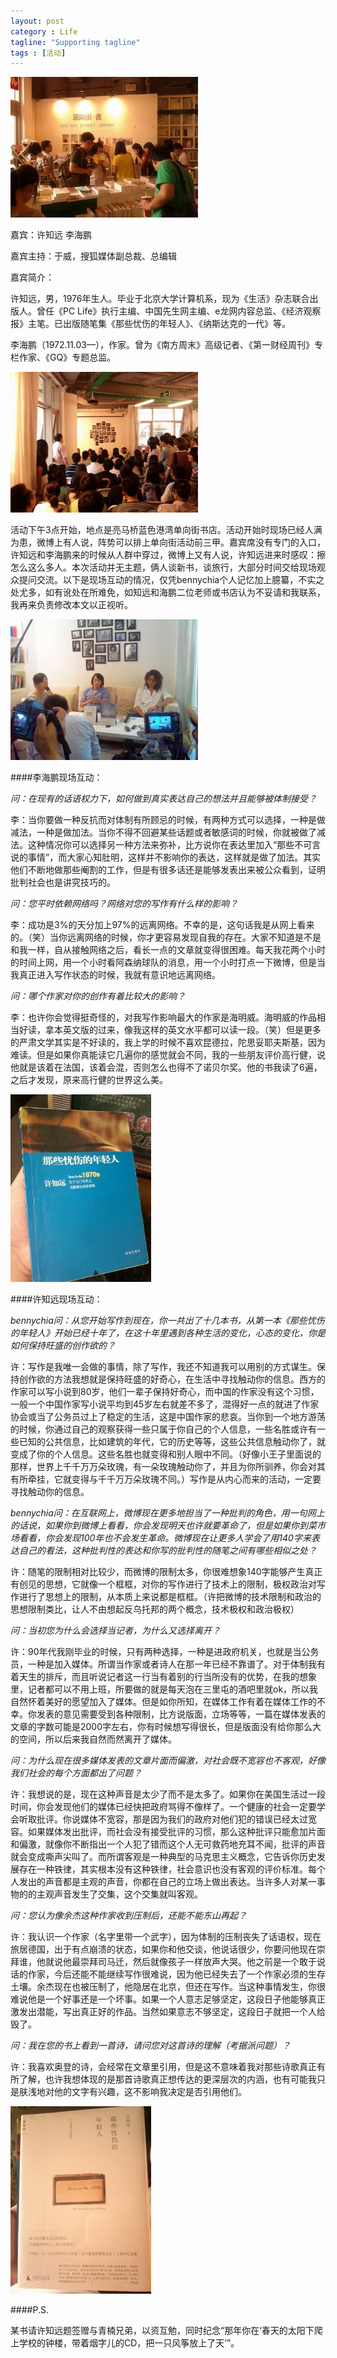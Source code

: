 ```yaml
---
layout: post
category : Life
tagline: "Supporting tagline"
tags : [活动]
---
```


<img src="/images/dxj1.jpg" />

嘉宾：许知远 李海鹏

嘉宾主持：于威，搜狐媒体副总裁、总编辑

嘉宾简介：

许知远，男，1976年生人。毕业于北京大学计算机系，现为《生活》杂志联合出版人。曾任《PC Life》执行主编、中国先生网主编、e龙网内容总监、《经济观察报》主笔。已出版随笔集《那些忧伤的年轻人》、《纳斯达克的一代》等。

李海鹏（1972.11.03—），作家。曾为《南方周末》高级记者、《第一财经周刊》专栏作家、《GQ》专题总监。


<img src="/images/dxj2.jpg" />

活动下午3点开始，地点是亮马桥蓝色港湾单向街书店。活动开始时现场已经人满为患，微博上有人说，阵势可以排上单向街活动前三甲。嘉宾席没有专门的入口，许知远和李海鹏来的时候从人群中穿过，微博上又有人说，许知远进来时感叹：擦怎么这么多人。本次活动并无主题，俩人谈新书，谈旅行，大部分时间交给现场观众提问交流。以下是现场互动的情况，仅凭bennychia个人记忆加上臆纂，不实之处尤多，如有讹处在所难免，如知远和海鹏二位老师或书店认为不妥请和我联系，我再来负责修改本文以正视听。

<img src="/images/dxj3.jpg" />

####李海鹏现场互动：

*问：在现有的话语权力下，如何做到真实表达自己的想法并且能够被体制接受？*

李：当你要做一种反抗而对体制有所顾忌的时候，有两种方式可以选择，一种是做减法，一种是做加法。当你不得不回避某些话题或者敏感词的时候，你就被做了减法。这种情况你可以选择另一种方法来弥补，比方说你在表达里加入“那些不可言说的事情”，而大家心知肚明，这样并不影响你的表达，这样就是做了加法。其实他们不断地做那些阉割的工作，但是有很多话还是能够发表出来被公众看到，证明批判社会也是讲究技巧的。

*问：您平时依赖网络吗？网络对您的写作有什么样的影响？*

李：成功是3%的天分加上97%的远离网络。不幸的是，这句话我是从网上看来的。（笑）当你远离网络的时候，你才更容易发现自我的存在。大家不知道是不是和我一样，自从接触网络之后，看长一点的文章就变得很困难。每天我花两个小时的时间上网，用一个小时看阿森纳球队的消息，用一个小时打点一下微博，但是当我真正进入写作状态的时候，我就有意识地远离网络。

*问：哪个作家对你的创作有着比较大的影响？*

李：也许你会觉得挺奇怪的，对我写作影响最大的作家是海明威。海明威的作品相当好读，拿本英文版的过来，像我这样的英文水平都可以读一段。（笑）但是更多的严肃文学其实是不好读的，我上学的时候不喜欢昆德拉，陀思妥耶夫斯基，因为难读。但是如果你真能读它几遍你的感觉就会不同，我的一些朋友评价高行健，说他就是该着在法国，该着会混，否则怎么也得不了诺贝尔奖。他的书我读了6遍，之后才发现，原来高行健的世界这么美。

<img src="/images/dxj4.jpg" />

####许知远现场互动：

*bennychia问：从您开始写作到现在，你一共出了十几本书，从第一本《那些忧伤的年轻人》开始已经十年了，在这十年里遇到各种生活的变化，心态的变化，你是如何保持旺盛的创作欲的？*

许：写作是我唯一会做的事情，除了写作，我还不知道我可以用别的方式谋生。保持创作欲的方法我想就是保持旺盛的好奇心，在生活中寻找触动你的信息。西方的作家可以写小说到80岁，他们一辈子保持好奇心，而中国的作家没有这个习惯，一般一个中国作家写小说平均到45岁左右就差不多了，混得好一点的就进了作家协会或当了公务员过上了稳定的生活，这是中国作家的悲哀。当你到一个地方游荡的时候，你通过自己的观察获得一些只属于你自己的个人信息，一些名胜或许有一些已知的公共信息，比如建筑的年代，它的历史等等，这些公共信息触动你了，就变成了你的个人信息。这些名胜也就变得和别人眼中不同。（好像小王子里面说的那样，世界上千千万万朵玫瑰，有一朵玫瑰触动你了，并且为你所驯养，你会对其有所牵挂，它就变得与千千万万朵玫瑰不同。）写作是从内心而来的活动，一定要寻找触动你的信息。

*bennychia问：在互联网上，微博现在更多地担当了一种批判的角色，用一句网上的话说，如果你到微博上看看，你会发现明天也许就要革命了，但是如果你到菜市场看看，你会发现100年也不会发生革命。微博现在让更多人学会了用140字来表达自己的看法，这种批判性的表达和你写的批判性的随笔之间有哪些相似之处？*

许：随笔的限制相对比较少，而微博的限制太多，你很难想象140字能够产生真正有创见的思想，它就像一个框框，对你的写作进行了技术上的限制，极权政治对写作进行了思想上的限制，从本质上来说都是框框。（许把微博的技术限制和政治的思想限制类比，让人不由想起反乌托邦的两个概念，技术极权和政治极权）

*问：当初您为什么会选择当记者，为什么又选择离开？*

许：90年代我刚毕业的时候，只有两种选择，一种是进政府机关，也就是当公务员，一种是加入媒体。所谓当作家或者诗人在那一年已经不靠谱了。对于体制我有着天生的排斥，而且听说记者这一行当有着别的行当所没有的优势，在我的想象里，记者都可以不用上班，所要做的就是每天泡在三里屯的酒吧里就ok，所以我自然怀着美好的愿望加入了媒体。但是如你所知，在媒体工作有着在媒体工作的不幸。你发表的意见需要受到各种限制，比方说版面，立场等等，一篇在媒体发表的文章的字数可能是2000字左右，你有时候想写得很长，但是版面没有给你那么大的空间，所以后来我自然而然离开了媒体。

*问：为什么现在很多媒体发表的文章片面而偏激，对社会既不宽容也不客观，好像我们社会的每个方面都出了问题？*

许：我想说的是，现在这种声音是太少了而不是太多了。如果你在美国生活过一段时间，你会发现他们的媒体已经快把政府骂得不像样了。一个健康的社会一定要学会听取批评。你说媒体不宽容，那是因为我们的政府对他们犯的错误已经太过宽容。如果媒体发出批评，而社会没有接受批评的习惯，那么这种批评只能愈加片面和偏激，就像你不断指出一个人犯了错而这个人无可救药地充耳不闻，批评的声音就会变成嘶声尖叫了。而所谓客观是一种典型的马克思主义概念，它告诉你历史发展存在一种铁律，其实根本没有这种铁律，社会意识也没有客观的评价标准。每个人发出的声音都是主观的声音，你都在自己的立场上做出表达。当许多人对某一事物的的主观声音发生了交集，这个交集就叫客观。

*问：您认为像余杰这种作家收到压制后，还能不能东山再起？*

许：我认识一个作家（名字里带一个武字），因为体制的压制丧失了话语权，现在旅居德国，出于有点崩溃的状态，如果你和他交谈，他说话很少，你要问他现在崇拜谁，他就说他最崇拜司马迁，然后就像孩子一样放声大哭。他之前是一个敢于说话的作家，今后还能不能继续写作很难说，因为他已经失去了一个作家必须的生存土壤。余杰现在也被压制了，他隐居在北京，但还在写作。当这种事情发生，你很难说他是一个好事还是一个坏事。如果一个人意志足够坚定，这段日子他能够真正激发出潜能，写出真正好的作品。当然如果意志不够坚定，这段日子就把一个人给毁了。

*问：我在您的书上看到一首诗，请问您对这首诗的理解（考据派问题）？*

许：我喜欢奥登的诗，会经常在文章里引用，但是这不意味着我对那些诗歌真正有所了解，也许我想体现的是那首诗歌真正想传达的更深层次的内涵，也有可能我只是肤浅地对他的文字有兴趣，这不影响我决定是否引用他们。

<img src="/images/dxj5.jpg" />

####P.S. 

某书请许知远题签赠与青楠兄弟，以资互勉，同时纪念“那年你在‘春天的太阳下爬上学校的钟楼，带着烟字儿的CD，把一只风筝放上了天’”。